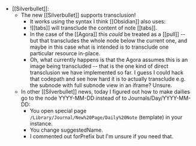 - [[Silverbullet]]:
  - The new [[Silverbullet]] supports transclusion!
    - It works using the syntax I think [[Obsidian]] also uses:
    - ![[tabs]] will transclude the content of note [[tabs]].
    - In the case of the [[Agora]] this *could* be treated as a [[pull]] -- but that transcludes the whole node below the current one, and maybe in this case what is intended is to transclude one particular resource in-place.
    - Oh, what currently happens is that the Agora assumes this is an image being transcluded -- that is the one kind of direct transclusion we have implemented so far. I guess I could hack that codepath and see how hard it is to actually transclude e.g. the subnode with full subnode view in an iframe? Unsure.
  - In other [[Silverbullet]] news, today I figured out how to make dailies go to the node YYYY-MM-DD instead of to Journals/Day/YYYY-MM-DD:
    - You open special page `/Library/Journal/New%20Page/Daily%20Note` (template) in your instance.
    - You change suggestedName.
    - I commented out forPrefix but I'm unsure if you need that.
     